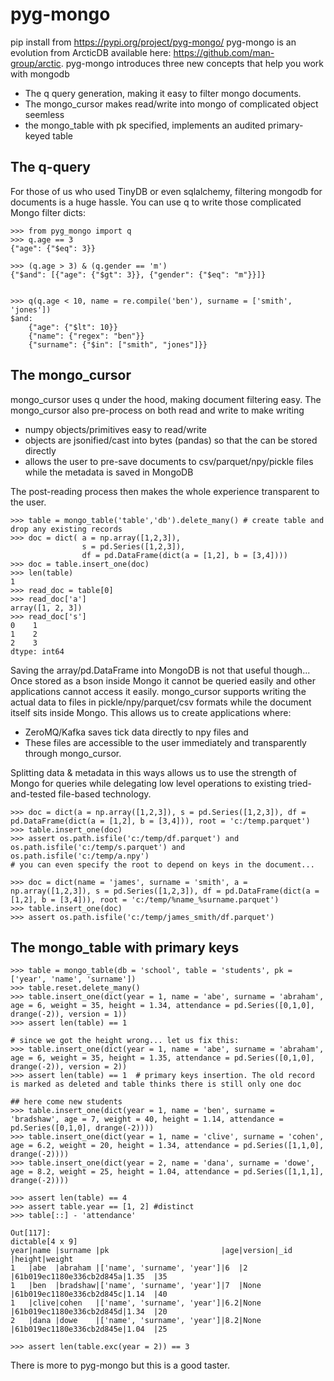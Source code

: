 # pyg-mongo

pip install from https://pypi.org/project/pyg-mongo/
pyg-mongo is an evolution from ArcticDB available here: https://github.com/man-group/arctic.
pyg-mongo introduces three new concepts that help you work with mongodb

* The q query generation, making it easy to filter mongo documents.  
* The mongo_cursor makes read/write into mongo of complicated object seemless
* the mongo_table with pk specified, implements an audited primary-keyed table 

## The q-query
For those of us who used TinyDB or even sqlalchemy, filtering mongodb for documents is a huge hassle.
You can use q to write those complicated Mongo filter dicts:

```
>>> from pyg_mongo import q
>>> q.age == 3
{"age": {"$eq": 3}}

>>> (q.age > 3) & (q.gender == 'm')
{"$and": [{"age": {"$gt": 3}}, {"gender": {"$eq": "m"}}]}


>>> q(q.age < 10, name = re.compile('ben'), surname = ['smith', 'jones'])
$and:
    {"age": {"$lt": 10}}
    {"name": {"regex": "ben"}}
    {"surname": {"$in": ["smith", "jones"]}}
```

## The mongo_cursor

mongo_cursor uses q under the hood, making document filtering easy. The mongo_cursor also pre-process on both read and write to make writing 

* numpy objects/primitives easy to read/write
* objects are jsonified/cast into bytes (pandas) so that the can be stored directly
* allows the user to pre-save documents to csv/parquet/npy/pickle files while the metadata is saved in MongoDB

The post-reading process then makes the whole experience transparent to the user.

```
>>> table = mongo_table('table','db').delete_many() # create table and drop any existing records
>>> doc = dict( a = np.array([1,2,3]), 
                s = pd.Series([1,2,3]), 
                df = pd.DataFrame(dict(a = [1,2], b = [3,4])))
>>> doc = table.insert_one(doc)
>>> len(table)
1
>>> read_doc = table[0]
>>> read_doc['a']
array([1, 2, 3])
>>> read_doc['s']
0    1
1    2
2    3
dtype: int64
```

Saving the array/pd.DataFrame into MongoDB is not that useful though... 
Once stored as a bson inside Mongo it cannot be queried easily and other applications cannot access it easily.
mongo_cursor supports writing the actual data to files in pickle/npy/parquet/csv formats while the document itself sits inside Mongo. 
This allows us to create applications where: 

* ZeroMQ/Kafka saves tick data directly to npy files and 
* These files are accessible to the user immediately and transparently through mongo_cursor.

Splitting data & metadata in this ways allows us to use the strength of Mongo for queries while delegating low level operations to existing tried-and-tested file-based technology.

```
>>> doc = dict(a = np.array([1,2,3]), s = pd.Series([1,2,3]), df = pd.DataFrame(dict(a = [1,2], b = [3,4])), root = 'c:/temp.parquet')
>>> table.insert_one(doc)
>>> assert os.path.isfile('c:/temp/df.parquet') and os.path.isfile('c:/temp/s.parquet') and os.path.isfile('c:/temp/a.npy')
# you can even specify the root to depend on keys in the document...

>>> doc = dict(name = 'james', surname = 'smith', a = np.array([1,2,3]), s = pd.Series([1,2,3]), df = pd.DataFrame(dict(a = [1,2], b = [3,4])), root = 'c:/temp/%name_%surname.parquet')
>>> table.insert_one(doc)
>>> assert os.path.isfile('c:/temp/james_smith/df.parquet')
```

## The mongo_table with primary keys
```
>>> table = mongo_table(db = 'school', table = 'students', pk = ['year', 'name', 'surname'])
>>> table.reset.delete_many()
>>> table.insert_one(dict(year = 1, name = 'abe', surname = 'abraham', age = 6, weight = 35, height = 1.34, attendance = pd.Series([0,1,0], drange(-2)), version = 1))
>>> assert len(table) == 1 

# since we got the height wrong... let us fix this:
>>> table.insert_one(dict(year = 1, name = 'abe', surname = 'abraham', age = 6, weight = 35, height = 1.35, attendance = pd.Series([0,1,0], drange(-2)), version = 2))
>>> assert len(table) == 1  # primary keys insertion. The old record is marked as deleted and table thinks there is still only one doc

## here come new students
>>> table.insert_one(dict(year = 1, name = 'ben', surname = 'bradshaw', age = 7, weight = 40, height = 1.14, attendance = pd.Series([0,1,0], drange(-2))))
>>> table.insert_one(dict(year = 1, name = 'clive', surname = 'cohen', age = 6.2, weight = 20, height = 1.34, attendance = pd.Series([1,1,0], drange(-2))))
>>> table.insert_one(dict(year = 2, name = 'dana', surname = 'dowe', age = 8.2, weight = 25, height = 1.04, attendance = pd.Series([1,1,1], drange(-2))))

>>> assert len(table) == 4
>>> assert table.year == [1, 2] #distinct
>>> table[::] - 'attendance'

Out[117]: 
dictable[4 x 9]
year|name |surname |pk                         |age|version|_id                     |height|weight
1   |abe  |abraham |['name', 'surname', 'year']|6  |2      |61b019ec1180e336cb2d845a|1.35  |35    
1   |ben  |bradshaw|['name', 'surname', 'year']|7  |None   |61b019ec1180e336cb2d845c|1.14  |40    
1   |clive|cohen   |['name', 'surname', 'year']|6.2|None   |61b019ec1180e336cb2d845d|1.34  |20    
2   |dana |dowe    |['name', 'surname', 'year']|8.2|None   |61b019ec1180e336cb2d845e|1.04  |25    

>>> assert len(table.exc(year = 2)) == 3
```

There is more to pyg-mongo but this is a good taster.
